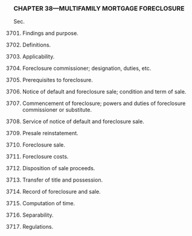 ### **CHAPTER 38—MULTIFAMILY MORTGAGE FORECLOSURE** ###

Sec.

3701. Findings and purpose.

3702. Definitions.

3703. Applicability.

3704. Foreclosure commissioner; designation, duties, etc.

3705. Prerequisites to foreclosure.

3706. Notice of default and foreclosure sale; condition and term of sale.

3707. Commencement of foreclosure; powers and duties of foreclosure commissioner or substitute.

3708. Service of notice of default and foreclosure sale.

3709. Presale reinstatement.

3710. Foreclosure sale.

3711. Foreclosure costs.

3712. Disposition of sale proceeds.

3713. Transfer of title and possession.

3714. Record of foreclosure and sale.

3715. Computation of time.

3716. Separability.

3717. Regulations.